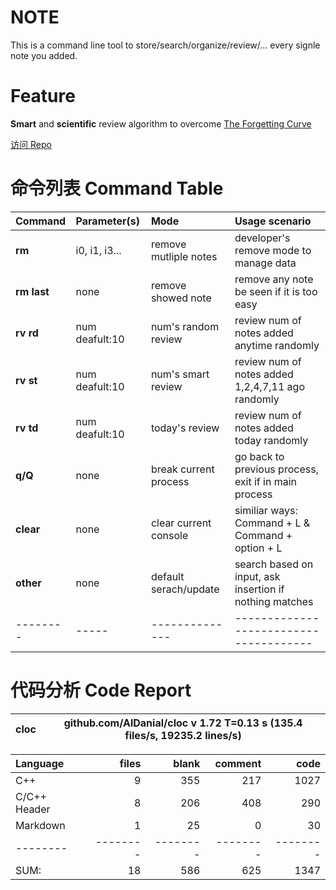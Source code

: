 

# NOTE
This is a command line tool to store/search/organize/review/... every signle note you added.


# Feature
**Smart** and **scientific** review algorithm to overcome [The Forgetting Curve](https://en.wikipedia.org/wiki/Forgetting_curve)

[访问 Repo](https://github.com/JayeWang/dic)

# 命令列表 Command Table

Command | Parameter(s) | Mode | Usage scenario
:-------|:-------|:------- |:-------
**rm** |  i0, i1, i3...| remove mutliple notes | developer's remove mode to manage data 
**rm last** | none | remove showed note | remove any note be seen if it is too easy 
**rv rd** | num deafult:10  | num's random review |  review num of notes added anytime randomly 
**rv st** | num deafult:10 | num's smart review | review num of notes added 1,2,4,7,11 ago randomly 
**rv td** | num deafult:10 | today's review| review num of notes added today randomly 
**q/Q** | none | break current process | go back to previous process, exit if in main process
**clear** | none | clear current console | similiar ways: Command + L & Command + option + L
**other** | none | default serach/update | search based on input, ask insertion if nothing matches 
-------- | -----| --------------|--------------------------------------



# 代码分析 Code Report
cloc|github.com/AlDanial/cloc v 1.72  T=0.13 s (135.4 files/s, 19235.2 lines/s)
--- | ---

Language|files|blank|comment|code
:-------|-------:|-------:|-------:|-------:
C++|9|355|217|1027
C/C++ Header|8|206|408|290
Markdown|1|25|0|30
--------|--------|--------|--------|--------
SUM:|18|586|625|1347




